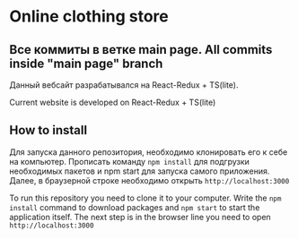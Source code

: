 # Online clothing store
## Все коммиты в ветке main page. All commits inside "main page" branch
Данный вебсайт разрабатывался на React-Redux + TS(lite). 

Current website is developed on React-Redux + TS(lite)

## How to install 
Для запуска данного репозитория, необходимо клонировать его к себе на компьютер. Прописать команду `npm install` для подгрузки необходимых пакетов и npm start для запуска самого приложения. Далее, в браузерной строке необходимо открыть `http://localhost:3000`

To run this repository you need to clone it to your computer. Write the `npm install` command to download packages and `npm start` to start the application itself. The next step is in the browser line you need to open `http://localhost:3000`
